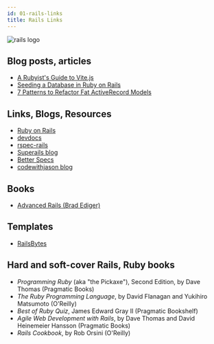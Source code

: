 ```yaml
---
id: 01-rails-links
title: Rails Links
---
```

![rails logo](https://upload.wikimedia.org/wikipedia/commons/thumb/6/62/Ruby_On_Rails_Logo.svg/320px-Ruby_On_Rails_Logo.svg.png)

## Blog posts, articles
- [A Rubyist's Guide to Vite.js](https://maximomussini.com/posts/a-rubyist-guide-to-vite-js#getting-started)
- [Seeding a Database in Ruby on Rails](https://ninjadevel.com/seeding-database-ruby-on-rails/)
- [7 Patterns to Refactor Fat ActiveRecord Models](https://web.archive.org/web/20121019225528/http://blog.codeclimate.com/blog/2012/10/17/7-ways-to-decompose-fat-activerecord-models/)

## Links, Blogs, Resources
- [Ruby on Rails](https://rubyonrails.org/)
- [devdocs](https://devdocs.io/rails~7.0/)
- [rspec-rails](https://github.com/rspec/rspec-rails)
- [Superails blog](https://blog.corsego.com/)
- [Better Specs](https://www.betterspecs.org/)
- [codewithjason blog](https://www.codewithjason.com/articles/)

## Books
- [Advanced Rails (Brad Ediger)](https://theswissbay.ch/pdf/Gentoomen%20Library/Programming/Ruby/O%27Reilly%20Advanced%20Rails.pdf)

## Templates
- [RailsBytes](https://railsbytes.com/)

## Hard and soft-cover Rails, Ruby books
- _Programming Ruby_ (aka "the Pickaxe"), Second Edition, by Dave Thomas (Pragmatic Books)
- _The Ruby Programming Language_, by David Flanagan and Yukihiro Matsumoto (O'Reilly)
- _Best of Ruby Quiz_, James Edward Gray II (Pragmatic Bookshelf)
- _Agile Web Development with Rails_, by Dave Thomas and David Heinemeier Hansson (Pragmatic Books)
- _Rails Cookbook_, by Rob Orsini (O'Reilly)